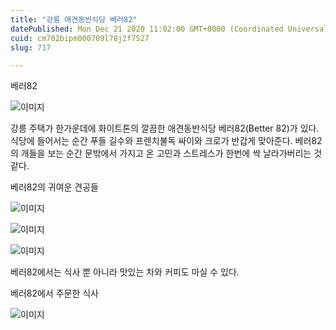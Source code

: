 ```yaml
---
title: "강릉 애견동반식당 베러82"
datePublished: Mon Dec 21 2020 11:02:00 GMT+0000 (Coordinated Universal Time)
cuid: cm702bipm000709l78j2f7527
slug: 717

---
```



베러82

![이미지](https://cdn.hashnode.com/res/hashnode/image/upload/v1739252974038/bb55768b-d96b-4c31-849d-06284fb3bd24.jpeg)

강릉 주택가 한가운데에 화이트톤의 깔끔한 애견동반식당 베러82(Better 82)가 있다. 식당에 들어서는 순간 푸들 길수와 프렌치불독 싸이와 크로가 반갑게 맞아준다. 베러82의 개들을 보는 순간 문밖에서 가지고 온 고민과 스트레스가 한번에 싹 날라가버리는 것 같다.

베러82의 귀여운 견공들

![이미지](https://cdn.hashnode.com/res/hashnode/image/upload/v1739252976133/9035955b-7de4-4812-a3a7-4c255d95454d.png)

![이미지](https://cdn.hashnode.com/res/hashnode/image/upload/v1739252978040/593a6612-2d6c-4d07-86b8-a35e6363cccc.jpeg)

![이미지](https://cdn.hashnode.com/res/hashnode/image/upload/v1739252979872/adf68d11-11a4-43ff-8827-606f677ee729.png)

베러82에서는 식사 뿐 아니라 맛있는 차와 커피도 마실 수 있다.

베러82에서 주문한 식사

![이미지](https://cdn.hashnode.com/res/hashnode/image/upload/v1739252981999/6dc7c4d0-9d02-48db-a6aa-411498a817e5.jpeg)